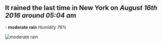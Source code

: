 ## It rained the last time in New York on *August 16th 2016 around 05:04 am*
💧  **moderate rain** *Humidity 76%*

![moderate rain](http://openweathermap.org/img/w/10n.png)
